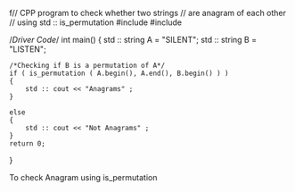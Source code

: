 f// CPP program to check whether two strings
// are anagram of each other
// using std :: is_permutation
#include <iostream>
#include <algorithm>

/*Driver Code*/
int main()
{
	std :: string A = "SILENT";
	std :: string B = "LISTEN";
	
	/*Checking if B is a permutation of A*/
	if ( is_permutation ( A.begin(), A.end(), B.begin() ) )
	{
		std :: cout << "Anagrams" ;
	}
	
	else
	{
		std :: cout << "Not Anagrams" ;
	}
	return 0;
}

To check Anagram using is_permutation
